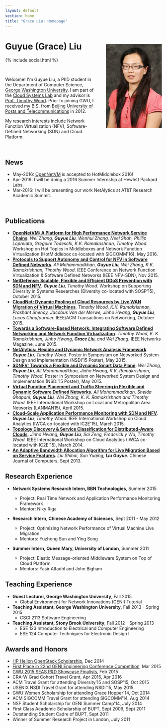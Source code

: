 ```yaml
---
layout: default
section: home
title: "Grace Liu: Homepage"
---
```

<img src="static/info/profile.jpg" class="img-thumbnail" width="180px" style="float:right; margin-left:30px; margin-top:35px; margin-bottom:10px;">

# Guyue (Grace) Liu
{% include social.html %}

&nbsp;

Welcome! I'm Guyue Liu, a PhD student in the Department of Computer Science, [George Washington University](http://www.gwu.edu/). I am part of the [Cloud Systems Lab](https://cloudlab.seas.gwu.edu/) and my advisor is [Prof. Timothy Wood](http://faculty.cs.gwu.edu/~timwood/wiki/doku.php). Prior to joining GWU, I received my B.S. from [Beijing University of Posts and Telecommunications](http://english.bupt.edu.cn/) in 2012.

My research interests include Network Function Virtualization (NFV), Software-Defined Networking (SDN) and Cloud Platform.

&nbsp;

## News
  * May-2016:  [OpenNetVM](http://sdnfv.github.io/onvm/) is accepted to HotMiddlebox 2016!
  * Apr-2016:  I will be doing a 2016 Summer Internship at Hewlett Packard Labs.
  * Mar-2016:  I will be presenting our work NetAlytics at AT&T Research Academic Summit.

&nbsp;

## Publications
  * **[OpenNetVM: A Platform for High Performance Network Service Chains]()**. *Wei Zhang, **Guyue Liu**, Wenhui Zhang, Neel Shah, Phillip Lopreiato, Gregoire Todeschi, K.K. Ramakrishnan, Timothy Wood.* Workshop on Hot Topics in Middleboxes and Network Function Virtualization (HotMiddlebox co-located with SIGCOMM'16), May 2016.
  * **[Protocols to Support Autonomy and Control for NFV in Software Defined Networks](static/papers/15-IEEE-NFVSDN-protocol.pdf)**. *Ali Mohammadkhan, **Guyue Liu**, Wei Zhang, K.K. Ramakrishnan, Timothy Wood.* IEEE Conference on Network Function Virtualization & Software Defined Networks (IEEE NFV-SDN), Nov 2015.
  * **[NetDefense: Scalable, Flexible and Efficient DDoS Prevention with SDN and NFV](static/papers/15-Diversity-netdefense.pdf)**. *__Guyue Liu__, Timothy Wood.* Workshop on Supporting Diversity in Systems Researches (Diversity co-located with SOSP’15), October 2015.
  * **[CloudNet: Dynamic Pooling of Cloud Resources by Live WAN Migration of Virtual Machines](static/papers/15-TRANS-cloudnet.pdf)**. *Timothy Wood, K.K. Ramakrishnan, Prashant Shenoy, Jacobus Van der Merwe, Jinho Hwang, **Guyue Liu**, Lucas Chaufournier.* IEEE/ACM Transactions on Networking, October 2015.
  * **[Towards a Software-Based Network: Integrating Software Defined Networking and Network Function Virtualization](static/papers/15-Network-sdnfv.pdf)**. *Timothy Wood, K. K. Ramakrishnan, Jinho Hwang, **Grace Liu**, and Wei Zhang.* IEEE Networks Magazine, June 2015.
  * **[NetAlytics: Flexible and Dynamic Network Analysis Framework](static/papers/15-NSDI-poster-netalytics.pptx)**. *__Guyue Liu__, Timothy Wood.* Poster in Symposium on Networked System Design and Implementation (NSDI’15 Poster), May 2015.
  * **[SDNFV: Towards a Flexible and Dynamic Smart Data Plane](static/papers/15-NSDI-poster-sdnfv.pptx)**. *Wei Zhang, **Guyue Liu**, Ali Mohammadkhan, Jinho Hwang, K.K. Ramakrishnan, Timothy Wood.* Poster in Symposium on Networked System Design and Implementation (NSDI’15 Poster), May 2015.
  * **[Virtual Function Placement and Traffic Steering in Flexible and Dynamic Software Defined Networks](static/papers/15-LANMAN-placement.pdf)**. *Ali Mohammadkhan, Sheida Ghapani, **Guyue Liu**, Wei Zhang, K. K. Ramakrishnan and Timothy Wood.* IEEE International Workshop on Local and Metropolitan Area Networks (LANMAN15), April 2015.
  * **[Cloud-Scale Application Performance Monitoring with SDN and NFV](static/papers/15-IWCA-netalytics.pdf)**. *__Guyue Liu__, Timothy Wood.* IEEE International Workshop on Cloud Analytics (IWCA co-located with IC2E'15), March 2015.
  * **[Topology Discovery & Service Classification for Distributed-Aware Clouds](static/papers/14-IWCA-topclass.pdf)**. *Jinho Hwang, **Guyue Liu**, Sai Zeng, Frederick y Wu, Timothy Wood.* IEEE International Workshop on Cloud Analytics (IWCA co-located with IC2E'15), March 2014.
  * **[An Adaptive Bandwidth Allocation Algorithm for Live Migration Based on Service Features]()**. *Liu Shihai, Sun Yuqing, **Liu Guyue**.* Chinese Journal of Computers, Sept 2013.

## Research Experience
  * **Network Systems Research Intern, BBN Technologies**, Summer 2015
    * Project: Real Time Network and Application Performance Monitoring Framework
    * Mentor: Niky Riga

  * **Research Intern, Chinese Academy of Sciences**, Sept 2011 - May 2012
    * Project: Optimizing Network Performance of Virtual Machine Live Migration
    * Mentors: Yuzhong Sun and Ying Song

  * **Summer Intern, Queen Mary, University of London**, Summer 2011
    * Project: Elastic Message-oriented Middleware System on Top of Cloud Platform
    * Mentors: Yasir Alfadhl and John Bigham

## Teaching Experience
  * **Guest Lecturer, George Washington University**, Fall 2015
    * Global Environment for Network Innovations (GENI) Tutorial
  * **Teaching Assistant, George Washington University**, Fall 2013 - Spring 2015
    * CSCI 2113 Software Engineering
  * **Teaching Assistant, Stony Brook University**, Fall 2012 - Spring 2013
    * ESE 123 Introduction to Electrical and Computer Engineering
    * ESE 124 Computer Techniques for Electronic Design I

## Awards and Honors
  * [HP Helion OpenStack Scholarship](http://community.hpe.com/t5/Grounded-in-the-Cloud/HP-Announces-Winners-of-Women-of-OpenStack-Scholarship-Program/ba-p/6680603#.VoW1hxqANBd), Dec 2014
  * [First Place in 22nd GENI Engineering Conference Competition](http://it.gwu.edu/winners-gec22-student-competition-announced), Mar 2015
  * [GWU 2015 SEAS R&D Showcase Finalists](http://gwtoday.gwu.edu/2015-seas-research-and-development-showcase-spurs-innovation), Feb 2015
  * CRA-W Grad Cohort Travel Grant, Apr 2015, Apr 2016
  * ACM Travel Grant for attending Diversity’15 and SOSP’15, Oct 2015
  * USENIX NSDI Travel Grant for attending NSDI'15, May 2015
  * GWU Women Scholarship for attending Grace Hopper'14, Oct 2014
  * ACM SIGCOMM Travel Grant for attending SIGCOMM’14, Aug 2014
  * NSF Student Scholarship for GENI Summer Camp'14, July 2014
  * First Class Academic Scholarship of BUPT, Sept 2009, Sept 2011
  * Outstanding Student Cadre of BUPT, Sept 2011
  * Winner of Summer Research Project in London, July 2011
